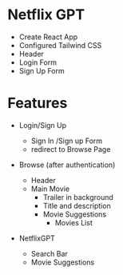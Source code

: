 # Netflix GPT

- Create React App
- Configured Tailwind CSS
- Header
- Login Form
- Sign Up Form



# Features
- Login/Sign Up
   - Sign In /Sign up Form
   - redirect to Browse Page
- Browse  (after authentication)
  - Header
  - Main Movie
     - Trailer in background
     - Title and description
     - Movie Suggestions
         - Movies List  

- NetflixGPT
   - Search Bar
   - Movie Suggestions